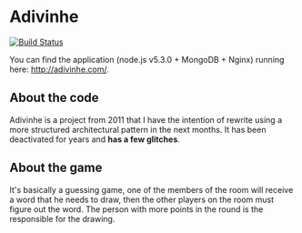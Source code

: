 # Adivinhe

[![Build Status](https://travis-ci.com/dygufa/adivinhe_api.svg?branch=master)](https://travis-ci.com/dygufa/adivinhe_api)

You can find the application (node.js v5.3.0 + MongoDB + Nginx) running here: http://adivinhe.com/.

## About the code

Adivinhe is a project from 2011 that I have the intention of rewrite using a more structured architectural pattern in the next months. It has been deactivated for years and **has a few glitches**. 

## About the game

It's basically a guessing game, one of the members of the room will receive a word that he needs to draw, then the other players on the room must figure out the word. The person with more points in the round is the responsible for the drawing.